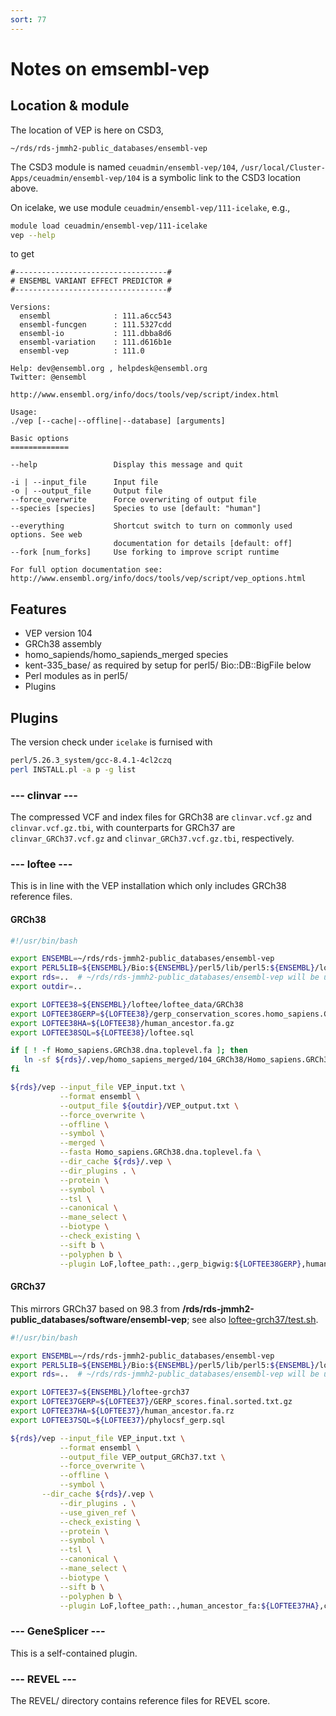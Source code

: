 ```yaml
---
sort: 77
---
```


# Notes on emsembl-vep

## Location & module

The location of VEP is here on CSD3,

`~/rds/rds-jmmh2-public_databases/ensembl-vep`

The CSD3 module is named `ceuadmin/ensembl-vep/104`, `/usr/local/Cluster-Apps/ceuadmin/ensembl-vep/104` is a symbolic link to the CSD3 location above.

On icelake, we use module `ceuadmin/ensembl-vep/111-icelake`, e.g.,

```bash
module load ceuadmin/ensembl-vep/111-icelake
vep --help
```

to get

```
#----------------------------------#
# ENSEMBL VARIANT EFFECT PREDICTOR #
#----------------------------------#

Versions:
  ensembl              : 111.a6cc543
  ensembl-funcgen      : 111.5327cdd
  ensembl-io           : 111.dbba8d6
  ensembl-variation    : 111.d616b1e
  ensembl-vep          : 111.0

Help: dev@ensembl.org , helpdesk@ensembl.org
Twitter: @ensembl

http://www.ensembl.org/info/docs/tools/vep/script/index.html

Usage:
./vep [--cache|--offline|--database] [arguments]

Basic options
=============

--help                 Display this message and quit

-i | --input_file      Input file
-o | --output_file     Output file
--force_overwrite      Force overwriting of output file
--species [species]    Species to use [default: "human"]

--everything           Shortcut switch to turn on commonly used options. See web
                       documentation for details [default: off]
--fork [num_forks]     Use forking to improve script runtime

For full option documentation see:
http://www.ensembl.org/info/docs/tools/vep/script/vep_options.html
```

## Features

- VEP version 104
- GRCh38 assembly
- homo_sapiends/homo_sapiends_merged species
- kent-335_base/ as required by setup for perl5/ Bio::DB::BigFile below
- Perl modules as in perl5/
- Plugins

## Plugins

The version check under `icelake` is furnised with

```bash
perl/5.26.3_system/gcc-8.4.1-4cl2czq
perl INSTALL.pl -a p -g list
```

### --- clinvar ---

The compressed VCF and index files for GRCh38 are `clinvar.vcf.gz` and `clinvar.vcf.gz.tbi`, with counterparts for GRCh37 are `clinvar_GRCh37.vcf.gz` and `clinvar_GRCh37.vcf.gz.tbi`, respectively.

### --- loftee ---

This is in line with the VEP installation which only includes GRCh38 reference files.

#### GRCh38

```bash
#!/usr/bin/bash

export ENSEMBL=~/rds/rds-jmmh2-public_databases/ensembl-vep
export PERL5LIB=${ENSEMBL}/Bio:${ENSEMBL}/perl5/lib/perl5:${ENSEMBL}/loftee:$HPC_WORK/bin
export rds=..  # ~/rds/rds-jmmh2-public_databases/ensembl-vep will be user-specific
export outdir=..

export LOFTEE38=${ENSEMBL}/loftee/loftee_data/GRCh38
export LOFTEE38GERP=${LOFTEE38}/gerp_conservation_scores.homo_sapiens.GRCh38.bw
export LOFTEE38HA=${LOFTEE38}/human_ancestor.fa.gz
export LOFTEE38SQL=${LOFTEE38}/loftee.sql

if [ ! -f Homo_sapiens.GRCh38.dna.toplevel.fa ]; then
   ln -sf ${rds}/.vep/homo_sapiens_merged/104_GRCh38/Homo_sapiens.GRCh38.dna.toplevel.fa
fi

${rds}/vep --input_file VEP_input.txt \
           --format ensembl \
           --output_file ${outdir}/VEP_output.txt \
           --force_overwrite \
           --offline \
           --symbol \
           --merged \
           --fasta Homo_sapiens.GRCh38.dna.toplevel.fa \
           --dir_cache ${rds}/.vep \
           --dir_plugins . \
           --protein \
           --symbol \
           --tsl \
           --canonical \
           --mane_select \
           --biotype \
           --check_existing \
           --sift b \
           --polyphen b \
           --plugin LoF,loftee_path:.,gerp_bigwig:${LOFTEE38GERP},human_ancestor_fa:${LOFTEE38HA},conservation_file:${LOFTEE38SQL}
```

#### GRCh37

This mirrors GRCh37 based on 98.3 from **/rds/rds-jmmh2-public_databases/software/ensembl-vep**; see also [loftee-grch37/test.sh](loftee-grch37/test.sh).

```bash
#!/usr/bin/bash

export ENSEMBL=~/rds/rds-jmmh2-public_databases/ensembl-vep
export PERL5LIB=${ENSEMBL}/Bio:${ENSEMBL}/perl5/lib/perl5:${ENSEMBL}/loftee-grch37:$HPC_WORK/bin
export rds=..  # ~/rds/rds-jmmh2-public_databases/ensembl-vep will be user-specific

export LOFTEE37=${ENSEMBL}/loftee-grch37
export LOFTEE37GERP=${LOFTEE37}/GERP_scores.final.sorted.txt.gz
export LOFTEE37HA=${LOFTEE37}/human_ancestor.fa.rz
export LOFTEE37SQL=${LOFTEE37}/phylocsf_gerp.sql

${rds}/vep --input_file VEP_input.txt \
           --format ensembl \
           --output_file VEP_output_GRCh37.txt \
           --force_overwrite \
           --offline \
           --symbol \
	   --dir_cache ${rds}/.vep \
           --dir_plugins . \
           --use_given_ref \
           --check_existing \
           --protein \
           --symbol \
           --tsl \
           --canonical \
           --mane_select \
           --biotype \
           --sift b \
           --polyphen b \
           --plugin LoF,loftee_path:.,human_ancestor_fa:${LOFTEE37HA},conservation_file:${LOFTEE37SQL}
```

### --- GeneSplicer ---

This is a self-contained plugin.

### --- REVEL ---

The REVEL/ directory contains reference files for REVEL score.
